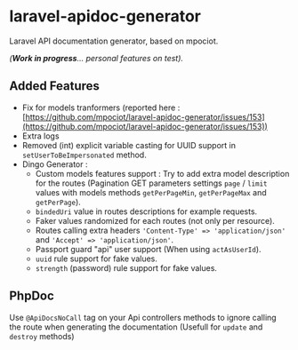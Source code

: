 # laravel-apidoc-generator

Laravel API documentation generator, based on mpociot.

*(**Work in progress**... personal features on test).*

## Added Features

- Fix for models tranformers (reported here : [https://github.com/mpociot/laravel-apidoc-generator/issues/153](https://github.com/mpociot/laravel-apidoc-generator/issues/153))
- Extra logs
- Removed (int) explicit variable casting for UUID support in `setUserToBeImpersonated` method.
- Dingo Generator :
    - Custom models features support : Try to add extra model description for the routes
      (Pagination GET parameters settings `page` / `limit` values with models methods `getPerPageMin`, `getPerPageMax` and `getPerPage`).
    - `bindedUri` value in routes descriptions for example requests.
    - Faker values randomized for each routes (not only per resource).
    - Routes calling extra headers `'Content-Type' => 'application/json'` and `'Accept' => 'application/json'`.
    - Passport guard "api" user support (When using `actAsUserId`).
    - `uuid` rule support for fake values.
    - `strength` (password) rule support for fake values.

## PhpDoc

Use `@ApiDocsNoCall` tag on your Api controllers methods to ignore calling the route when generating the documentation
(Usefull for `update` and `destroy` methods)